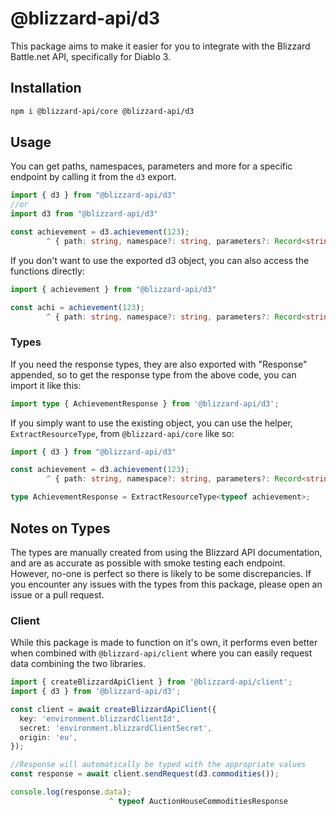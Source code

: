 # @blizzard-api/d3

This package aims to make it easier for you to integrate with the Blizzard Battle.net API, specifically for Diablo 3.

## Installation

```sh
npm i @blizzard-api/core @blizzard-api/d3
```

## Usage

You can get paths, namespaces, parameters and more for a specific endpoint by calling it from the `d3` export.

```ts
import { d3 } from "@blizzard-api/d3"
//or
import d3 from "@blizzard-api/d3"

const achievement = d3.achievement(123);
        ^ { path: string, namespace?: string, parameters?: Record<string, never> }
```

If you don't want to use the exported d3 object, you can also access the functions directly:

```ts
import { achievement } from "@blizzard-api/d3"

const achi = achievement(123);
        ^ { path: string, namespace?: string, parameters?: Record<string, never> }
```

### Types

If you need the response types, they are also exported with "Response" appended, so to get the response type from the above code, you can import it like this:

```ts
import type { AchievementResponse } from '@blizzard-api/d3';
```

If you simply want to use the existing object, you can use the helper, `ExtractResourceType`, from `@blizzard-api/core` like so:

```ts
import { d3 } from "@blizzard-api/d3"

const achievement = d3.achievement(123);
        ^ { path: string, namespace?: string, parameters?: Record<string, never> }

type AchievementResponse = ExtractResourceType<typeof achievement>;
```

## Notes on Types

The types are manually created from using the Blizzard API documentation, and are as accurate as possible with smoke testing each endpoint. However, no-one is perfect so there is likely to be some discrepancies. If you encounter any issues with the types from this package, please open an issue or a pull request.

### Client

While this package is made to function on it's own, it performs even better when combined with `@blizzard-api/client` where you can easily request data combining the two libraries.

```ts
import { createBlizzardApiClient } from '@blizzard-api/client';
import { d3 } from '@blizzard-api/d3';

const client = await createBlizzardApiClient({
  key: 'environment.blizzardClientId',
  secret: 'environment.blizzardClientSecret',
  origin: 'eu',
});

//Response will automatically be typed with the appropriate values
const response = await client.sendRequest(d3.commodities());

console.log(response.data);
                      ^ typeof AuctionHouseCommoditiesResponse
```
